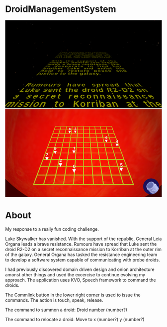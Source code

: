 # DroidManagementSystem

<p align="center">
  <img src="https://github.com/PJCSpencer/DroidManagementSystem/blob/master/intro_thumbnail.png" alt="Intro"/>
  <img src="https://github.com/PJCSpencer/DroidManagementSystem/blob/master/dms_thumbnail.png" alt="DMS"/>
</p>

# About
My response to a really fun coding challenge.

Luke Skywalker has vanished. With the support of the republic, General Leia Organa leads a brave resistance. Rumours have spread that Luke sent the droid R2-D2 on a secret reconnaissance mission to Korriban at the outer rim of the galaxy. General Organa has tasked the resistance engineering team to develop a software system capable of communicating with probe droids.

I had previously discovered domain driven design and onion architecture amonst other things and used the excercise to continue evolving my approach. The application uses KVO, Speech framework to command the droids.

The Commlink button in the lower right corner is used to issue the commands. The action is touch, speak, release.

The command to summon a droid:
Droid number (number?)

The command to relocate a droid:
Move to x (number?) y (number?)
